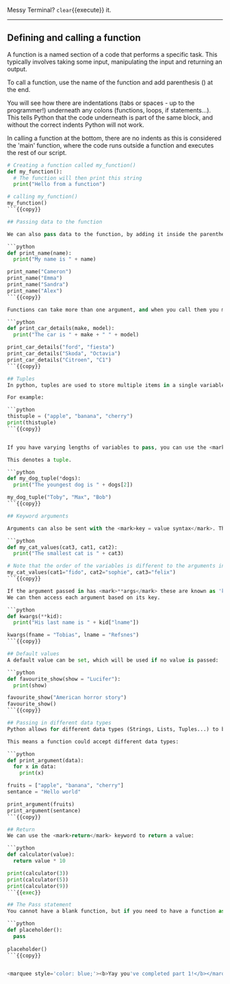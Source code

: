 Messy Terminal? `clear`{{execute}} it.
<hr>

## Defining and calling a function

A function is a named section of a code that performs a specific task.
This typically involves taking some input, manipulating the input and returning an output.

To call a function, use the name of the function and add parenthesis () at the end.

You will see how there are indentations (tabs or spaces - up to the programmer!) underneath any colons (functions, loops, if statements...).
This tells Python that the code underneath is part of the same block, and without the correct indents Python will not work.

In calling a function at the bottom, there are no indents as this is considered the 'main' function, where the code runs outside a function
and executes the rest of our script.

```python
# Creating a function called my_function()
def my_function(): 
  # The function will then print this string
  print("Hello from a function") 

# calling my_function()
my_function() 
```{{copy}}

## Passing data to the function

We can also pass data to the function, by adding it inside the parentheses as <mark>arguments</mark>:

```python
def print_name(name):
  print("My name is " + name)

print_name("Cameron")
print_name("Emma")
print_name("Sandra")
print_name("Alex")
```{{copy}}

Functions can take more than one argument, and when you call them you must pass in the amount specified:

```python
def print_car_details(make, model):
  print("The car is " + make + " " + model)

print_car_details("ford", "fiesta")
print_car_details("Skoda", "Octavia")
print_car_details("Citroen", "C1")
```{{copy}}

## Tuples
In python, tuples are used to store multiple items in a single variable. 

For example:

```python
thistuple = ("apple", "banana", "cherry")
print(thistuple)
```{{copy}}


If you have varying lengths of variables to pass, you can use the <mark>*args</mark> annotation to pass in your arguments.

This denotes a tuple.

```python
def my_dog_tuple(*dogs):
  print("The youngest dog is " + dogs[2])

my_dog_tuple("Toby", "Max", "Bob")
```{{copy}}

## Keyword arguments

Arguments can also be sent with the <mark>key = value syntax</mark>. The order it is passed in does not matter in this case.

```python
def my_cat_values(cat3, cat1, cat2):
  print("The smallest cat is " + cat3)

# Note that the order of the variables is different to the arguments in the function
my_cat_values(cat1="fido", cat2="sophie", cat3="felix")
```{{copy}}

If the argument passed in has <mark>**args</mark> these are known as 'kwargs' (keyword arguments), and allow us to pass in varying lengths of key-value pairs.
We can then access each argument based on its key.

```python
def kwargs(**kid):
  print("His last name is " + kid["lname"])

kwargs(fname = "Tobias", lname = "Refsnes")
```{{copy}}

## Default values
A default value can be set, which will be used if no value is passed:

```python
def favourite_show(show = "Lucifer"):
  print(show)

favourite_show("American horror story")
favourite_show()
```{{copy}}

## Passing in different data types
Python allows for different data types (Strings, Lists, Tuples...) to be passed in and treated as that data type.

This means a function could accept different data types:

```python
def print_argument(data):
  for x in data:
    print(x)

fruits = ["apple", "banana", "cherry"]
sentance = "Hello world"

print_argument(fruits)
print_argument(sentance)
```{{copy}}

## Return
We can use the <mark>return</mark> keyword to return a value:

```python
def calculator(value):
  return value * 10

print(calculator(3))
print(calculator(5))
print(calculator(9))
```{{exec}}

## The Pass statement
You cannot have a blank function, but if you need to have a function as a placeholder (eg. for future code), you can use the <mark>pass</mark> keyword

```python
def placeholder():
  pass
    
placeholder()
```{{copy}}


<marquee style='color: blue;'><b>Yay you've completed part 1!</b></marquee>
